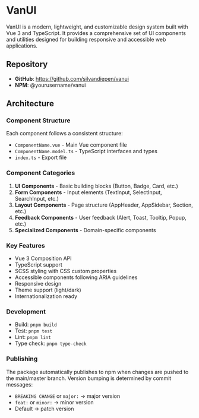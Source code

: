 # VanUI

VanUI is a modern, lightweight, and customizable design system built with Vue 3 and TypeScript. It provides a comprehensive set of UI components and utilities designed for building responsive and accessible web applications.

## Repository
- **GitHub**: https://github.com/silvandiepen/vanui
- **NPM**: @yourusername/vanui

## Architecture

### Component Structure
Each component follows a consistent structure:
- `ComponentName.vue` - Main Vue component file
- `ComponentName.model.ts` - TypeScript interfaces and types
- `index.ts` - Export file

### Component Categories
1. **UI Components** - Basic building blocks (Button, Badge, Card, etc.)
2. **Form Components** - Input elements (TextInput, SelectInput, SearchInput, etc.)
3. **Layout Components** - Page structure (AppHeader, AppSidebar, Section, etc.)
4. **Feedback Components** - User feedback (Alert, Toast, Tooltip, Popup, etc.)
5. **Specialized Components** - Domain-specific components

### Key Features
- Vue 3 Composition API
- TypeScript support
- SCSS styling with CSS custom properties
- Accessible components following ARIA guidelines
- Responsive design
- Theme support (light/dark)
- Internationalization ready

### Development
- Build: `pnpm build`
- Test: `pnpm test`
- Lint: `pnpm lint`
- Type check: `pnpm type-check`

### Publishing
The package automatically publishes to npm when changes are pushed to the main/master branch. Version bumping is determined by commit messages:
- `BREAKING CHANGE` or `major:` → major version
- `feat:` or `minor:` → minor version  
- Default → patch version